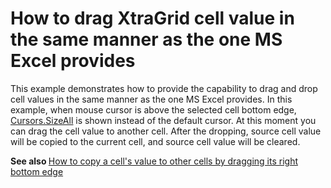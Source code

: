 # How to drag XtraGrid cell value in the same manner as the one MS Excel provides


<p>This example demonstrates how to provide the capability to drag and drop cell values in the same manner as the one MS Excel provides. In this example, when mouse cursor is above the selected cell bottom edge, <a href="http://msdn.microsoft.com/en-US/library/system.windows.forms.cursors.sizeall(v=VS.80).aspx"><u>Cursors.SizeAll</u></a> is shown instead of the default cursor. At this moment you can drag the cell value to another cell. After the dropping, source cell value will be copied to the current cell, and source cell value will be cleared. </p><p><strong>See also</strong><strong> </strong><a href="https://www.devexpress.com/Support/Center/p/E2621">How to copy a cell's value to other cells by dragging its right bottom edge</a><strong><br />
</strong></p>

<br/>


